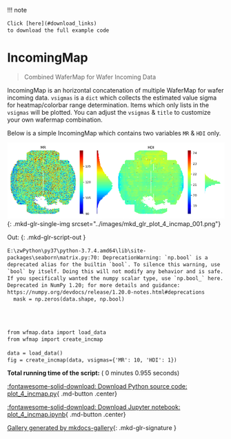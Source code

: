 
<!--
 DO NOT EDIT.
 THIS FILE WAS AUTOMATICALLY GENERATED BY mkdocs-gallery.
 TO MAKE CHANGES, EDIT THE SOURCE PYTHON FILE:
 "docs/examples/plot_4_incmap.py"
 LINE NUMBERS ARE GIVEN BELOW.
-->

!!! note

    Click [here](#download_links)
    to download the full example code


IncomingMap 
=================================
> Combined WaferMap for Wafer Incoming Data

IncomingMap is an horizontal concatenation of multiple WaferMap for wafer incoming data. `vsigmas` is a `dict` which collects the estimated value sigma for heatmap/colorbar range determination. Items which only lists in the `vsigmas` will be plotted. You can adjust the `vsigmas` &  `title` to customize your own wafermap combination.

Below is a simple IncomingMap which contains two variables `MR` & `HDI` only.

<!-- GENERATED FROM PYTHON SOURCE LINES 11-17 -->


![MR, HDI](./images/mkd_glr_plot_4_incmap_001.png){: .mkd-glr-single-img srcset="../images/mkd_glr_plot_4_incmap_001.png"}

Out:
{: .mkd-glr-script-out }

```{.shell .mkd-glr-script-out-disp }
E:\zwPython\py37\python-3.7.4.amd64\lib\site-packages\seaborn\matrix.py:70: DeprecationWarning: `np.bool` is a deprecated alias for the builtin `bool`. To silence this warning, use `bool` by itself. Doing this will not modify any behavior and is safe. If you specifically wanted the numpy scalar type, use `np.bool_` here.
Deprecated in NumPy 1.20; for more details and guidance: https://numpy.org/devdocs/release/1.20.0-notes.html#deprecations
  mask = np.zeros(data.shape, np.bool)

```







<br />

```{.python }

from wfmap.data import load_data
from wfmap import create_incmap

data = load_data()
fig = create_incmap(data, vsigmas={'MR': 10, 'HDI': 1})
```


**Total running time of the script:** ( 0 minutes  0.955 seconds)

<div id="download_links"></div>



[:fontawesome-solid-download: Download Python source code: plot_4_incmap.py](./plot_4_incmap.py){ .md-button .center}

[:fontawesome-solid-download: Download Jupyter notebook: plot_4_incmap.ipynb](./plot_4_incmap.ipynb){ .md-button .center}


[Gallery generated by mkdocs-gallery](https://mkdocs-gallery.github.io){: .mkd-glr-signature }
